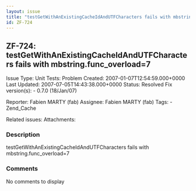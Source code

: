 ```yaml
---
layout: issue
title: "testGetWithAnExistingCacheIdAndUTFCharacters fails with mbstring.func_overload=7"
id: ZF-724
---
```


ZF-724: testGetWithAnExistingCacheIdAndUTFCharacters fails with mbstring.func\_overload=7
-----------------------------------------------------------------------------------------

 Issue Type: Unit Tests: Problem Created: 2007-01-07T12:54:59.000+0000 Last Updated: 2007-07-05T14:43:38.000+0000 Status: Resolved Fix version(s): - 0.7.0 (18/Jan/07)
 
 Reporter:  Fabien MARTY (fab)  Assignee:  Fabien MARTY (fab)  Tags: - Zend\_Cache
 
 Related issues: 
 Attachments: 
### Description

testGetWithAnExistingCacheIdAndUTFCharacters fails with mbstring.func\_overload=7

 

 

### Comments

No comments to display